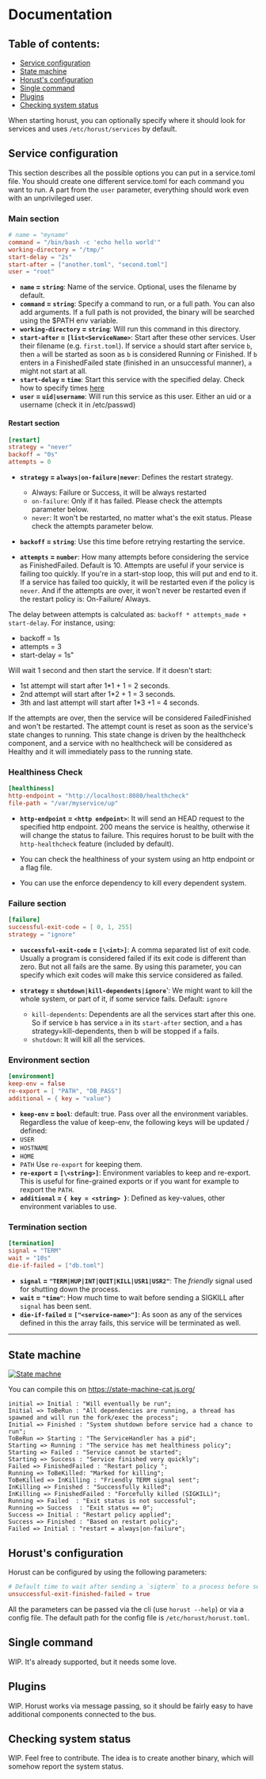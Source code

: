 # Documentation
## Table of contents:
* [Service configuration](#service-configuration)
* [State machine](#state-machine)
* [Horust's configuration](#horust-configuration)
* [Single command](#single-command)
* [Plugins](#plugins)
* [Checking system status](#checking-system-status)

When starting horust, you can optionally specify where it should look for services and uses `/etc/horust/services` by default.

## Service configuration
This section describes all the possible options you can put in a service.toml file.
You should create one different service.toml for each command you want to run. 
A part from the `user` parameter, everything should work even with an unprivileged user.

### Main section
```toml
# name = "myname"
command = "/bin/bash -c 'echo hello world'"
working-directory = "/tmp/"
start-delay = "2s"
start-after = ["another.toml", "second.toml"]
user = "root"
```
* **`name` = `string`**: Name of the service. Optional, uses the filename by default.
* **`command` = `string`**: Specify a command to run, or a full path. You can also add arguments. If a full path is not provided, the binary will be searched using the $PATH env variable.
* **`working-directory` = `string`**: Will run this command in this directory.
* **`start-after` = `[list<ServiceName>`**: Start after these other services. User their filename (e.g. `first.toml`).
If service `a` should start after service `b`, then `a` will be started as soon as `b` is considered Running or Finished. 
If `b` enters in a FinishedFailed state (finished in an unsuccessful manner), `a` might not start at all. 
* **`start-delay` = `time`**: Start this service with the specified delay. Check how to specify times [here](https://github.com/tailhook/humantime/blob/49f11fdc2a59746085d2457cb46bce204dec746a/src/duration.rs#L338) 
* **`user` = `uid|username`**: Will run this service as this user. Either an uid or a username (check it in /etc/passwd)

#### Restart section
```toml
[restart]
strategy = "never"
backoff = "0s"
attempts = 0
```
* **`strategy` = `always|on-failure|never`**: Defines the restart strategy.

    * Always: Failure or Success, it will be always restarted
    * `on-failure`: Only if it has failed. Please check the attempts parameter below.
    * `never`: It won't be restarted, no matter what's the exit status. Please check the attempts parameter below.

* **`backoff` = `string`**: Use this time before retrying restarting the service. 
* **`attempts` = `number`**: How many attempts before considering the service as FinishedFailed. Default is 10.
Attempts are useful if your service is failing too quickly. If you're in a start-stop loop, this will put and end to it.
If a service has failed too quickly, it will be restarted even if the policy is `never`. 
And if the attempts are over, it won't never be restarted even if the restart policy is: On-Failure/ Always.

The delay between attempts is calculated as: `backoff * attempts_made + start-delay`. For instance, using:
* backoff = 1s
* attempts = 3
* start-delay = 1s"

Will wait 1 second and then start the service. If it doesn't start:
* 1st attempt will start after 1*1 + 1 = 2 seconds.
* 2nd attempt will start after 1*2 + 1 = 3 seconds.
* 3th and last attempt will start after 1*3 +1 = 4 seconds. 

If the attempts are over, then the service will be considered FailedFinished and won't be restarted.
The attempt count is reset as soon as the service's state changes to running.
This state change is driven by the healthcheck component, and a service with no healthcheck will be considered as Healthy and it will
immediately pass to the running state.

### Healthiness Check
```toml
[healthiness]
http-endpoint = "http://localhost:8080/healthcheck"
file-path = "/var/myservice/up"
```
 * **`http-endpoint` = `<http endpoint>`**: It will send an HEAD request to the specified http endpoint. 200 means the service is healthy, otherwise it will change the status to failure.
    This requires horust to be built with the `http-healthcheck` feature (included by default).
    
 * You can check the healthiness of your system using an http endpoint or a flag file.
 * You can use the enforce dependency to kill every dependent system.

### Failure section
```toml
[failure]
successful-exit-code = [ 0, 1, 255]
strategy = "ignore"
```
* **`successful-exit-code` = `[\<int>]`**: A comma separated list of exit code. 
Usually a program is considered failed if its exit code is different than zero. But not all fails are the same.
By using this parameter, you can specify which exit codes will make this service considered as failed.

* **`strategy` = `shutdown|kill-dependents|ignore`**': We might want to kill the whole system, or part of it, if some service fails. Default: `ignore`

     * `kill-dependents`: Dependents are all the services start after this one. So if service `b` has service `a` in its `start-after` section,
        and `a` has strategy=kill-dependents, then b will be stopped if `a` fails.
     * `shutdown`: It will kill all the services.

### Environment section
```toml
[environment]
keep-env = false
re-export = [ "PATH", "DB_PASS"]
additional = { key = "value"} 
```
* **`keep-env` = `bool`**: default: true. Pass over all the environment variables.
Regardless the value of keep-env, the following keys will be updated / defined:
* `USER`
* `HOSTNAME`
* `HOME`
* `PATH`
Use `re-export` for keeping them.
* **`re-export` = `[\<string>]`**: Environment variables to keep and re-export.
This is useful for fine-grained exports or if you want for example to rexport the `PATH`.
* **`additional` = `{ key = <string> }`**: Defined as key-values, other environment variables to use.

### Termination section
```toml
[termination]
signal = "TERM"
wait = "10s"
die-if-failed = ["db.toml"]
```
* **`signal` = `"TERM|HUP|INT|QUIT|KILL|USR1|USR2"`**: The _friendly_ signal used for shutting down the process.
* **`wait` = `"time"`**: How much time to wait before sending a SIGKILL after `signal` has been sent.
* **`die-if-failed` = `["<service-name>"]`**: As soon as any of the services defined in this the array fails, this service will be terminated as well.

---

## State machine
[![State machne](https://github.com/FedericoPonzi/Horust/raw/master/res/state-machine.png)](https://github.com/FedericoPonzi/Horust/raw/master/res/state-machine.png)

You can compile this on https://state-machine-cat.js.org/
```
initial => Initial : "Will eventually be run";
Initial => ToBeRun : "All dependencies are running, a thread has spawned and will run the fork/exec the process";
Initial => Finished : "System shutdown before service had a chance to run";
ToBeRun => Starting : "The ServiceHandler has a pid";
Starting => Running : "The service has met healthiness policy";
Starting => Failed : "Service cannot be started";
Starting => Success : "Service finished very quickly";
Failed => FinishedFailed : "Restart policy ";
Running => ToBeKilled: "Marked for killing";
ToBeKilled => InKilling : "Friendly TERM signal sent";
InKilling => Finished : "Successfully killed";
InKilling => FinishedFailed : "Forcefully killed (SIGKILL)";
Running => Failed  : "Exit status is not successful";
Running => Success  : "Exit status == 0";
Success => Initial : "Restart policy applied";
Success => Finished : "Based on restart policy";
Failed => Initial : "restart = always|on-failure";
```

## Horust's configuration
Horust can be configured by using the following parameters:
```toml
# Default time to wait after sending a `sigterm` to a process before sending a SIGKILL.
unsuccessful-exit-finished-failed = true
```
All the parameters can be passed via the cli (use `horust --help`) or via a config file.
The default path for the config file is `/etc/horust/horust.toml`.

## Single command
WIP. It's already supported, but it needs some love.

## Plugins
WIP. Horust works via message passing, so it should be fairly easy to have additional components connected to the bus.

## Checking system status
WIP. Feel free to contribute.
The idea is to create another binary, which will somehow report the system status.